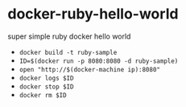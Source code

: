 # docker-ruby-hello-world
super simple ruby docker hello world

- `docker build -t ruby-sample`
- `ID=$(docker run -p 8080:8080 -d ruby-sample)`
- `open "http://$(docker-machine ip):8080"`
- `docker logs $ID`
- `docker stop $ID`
- `docker rm $ID`